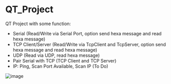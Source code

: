 # QT_Project
QT Project with some function:
- Serial (Read/Write via Serial Port, option send hexa message and read hexa message)
- TCP Client/Server (Read/Write via TcpClient and TcpServer, option send hexa message and read hexa message)
- UDP (Read via UDP, read hexa message)
- Pair Serial with TCP (TCP Client and TCP Server)
- IP: Ping, Scan Port Available, Scan IP (To Do)

![image](https://github.com/tranhien1612/QT_Project/assets/69721832/da8d9c13-50f2-4e0e-a1cc-c3281568803e)


